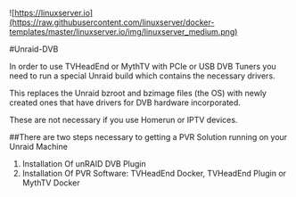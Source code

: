 ![https://linuxserver.io](https://raw.githubusercontent.com/linuxserver/docker-templates/master/linuxserver.io/img/linuxserver_medium.png)

#Unraid-DVB

In order to use TVHeadEnd or MythTV with PCIe or USB DVB Tuners you need to run a special Unraid build which contains the necessary drivers.  

This replaces the Unraid bzroot and bzimage files (the OS) with newly created ones that have drivers for DVB hardware incorporated.

These are not necessary if you use Homerun or IPTV devices.

##There are two steps necessary to getting a PVR Solution running on your Unraid Machine

1.  Installation Of unRAID DVB Plugin
2.  Installation Of PVR Software: TVHeadEnd Docker, TVHeadEnd Plugin or MythTV Docker

